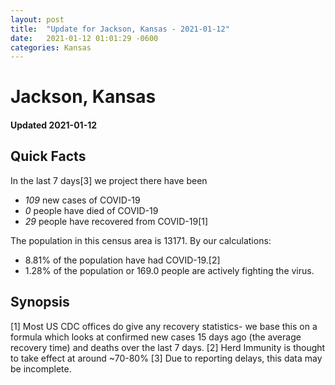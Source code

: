 ```yaml
---
layout: post
title:  "Update for Jackson, Kansas - 2021-01-12"
date:   2021-01-12 01:01:29 -0600
categories: Kansas
---
```


# Jackson, Kansas
#### Updated 2021-01-12

## Quick Facts

In the last 7 days[3] we project there have been
- *109* new cases of COVID-19
- *0* people have died of COVID-19
- *29* people have recovered from COVID-19[1]

The population in this census area is 13171. By our calculations:
- 8.81% of the population have had COVID-19.[2]
- 1.28% of the population or 169.0 people are actively fighting the virus.

## Synopsis




[1] Most US CDC offices do give any recovery statistics- we base this on a formula which looks at confirmed new cases
15 days ago (the average recovery time) and deaths over the last 7 days.
[2] Herd Immunity is thought to take effect at around ~70-80%
[3] Due to reporting delays, this data may be incomplete. 
    